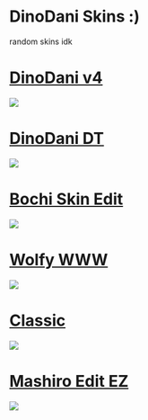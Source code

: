 # DinoDani Skins :)
random skins idk

# [DinoDani v4](https://www.mediafire.com/file/8tml194oq7c0sh7/DinoDani_v4.osk/file)
![](https://cdn.discordapp.com/attachments/707468869727682593/1020800986543050852/screenshot459.png)

# [DinoDani DT](https://www.mediafire.com/file/lmsae4r5qtpi4eh/DinoDani_DT.osk/file)
![](https://cdn.discordapp.com/attachments/707468869727682593/1022759514115686421/screenshot479.png)

# [Bochi Skin Edit](https://www.mediafire.com/file/6i661yahgubm25i/bochi.osk/file)
![](https://cdn.discordapp.com/attachments/707468869727682593/1066920862164451379/screenshot032.jpg)

# [Wolfy WWW](https://www.mediafire.com/file/380vw9h02w382o2/-_%25E2%2598%25BE_-Wolfy-_%25E2%2598%25BD_%25E3%2580%258EWWW%25E3%2580%258F.osk/file)
![](https://cdn.discordapp.com/attachments/707468869727682593/1066920137158045726/screenshot028.jpg)

# [Classic](https://www.mediafire.com/file/g1d80aublr3ure3/sdfl%25C3%25B1amf%25C3%25B1am%25C3%25B1lfamfadadada.osk/file)
![](https://cdn.discordapp.com/attachments/707468869727682593/1071598485545156688/screenshot035.jpg)

# [Mashiro Edit EZ](https://www.mediafire.com/file/0flmgo61yim9npv/-_%25E3%2580%258EProject_MASHIRO%25E3%2580%258F__%255BML%255D.osk/file)
![](https://cdn.discordapp.com/attachments/707468869727682593/1066917721251520532/screenshot019.jpg)

